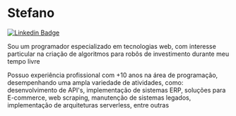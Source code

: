 # Stefano

[![Linkedin Badge](https://img.shields.io/badge/-LinkedIn-blue?style=flat-square&logo=Linkedin&logoColor=white&link=https://www.linkedin.com/in/stefano-silva-ti/)]([https://www.linkedin.com/in/stefano-silva-ti/](https://www.linkedin.com/in/stefano-silva-ti/))

Sou um programador especializado em tecnologias web, com interesse particular na criação de algoritmos para robôs de investimento durante meu tempo livre

Possuo experiência profissional com +10 anos na área de programação, desempenhando uma ampla variedade de atividades, como: desenvolvimento de API's, implementação de sistemas ERP, soluções para E-commerce, web scraping, manutenção de sistemas legados, implementação de arquiteturas serverless, entre outras
